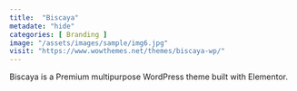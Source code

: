 ```yaml
---
title:  "Biscaya"
metadate: "hide"
categories: [ Branding ]
image: "/assets/images/sample/img6.jpg"
visit: "https://www.wowthemes.net/themes/biscaya-wp/"
---
```

Biscaya is a Premium multipurpose WordPress theme built with Elementor.

